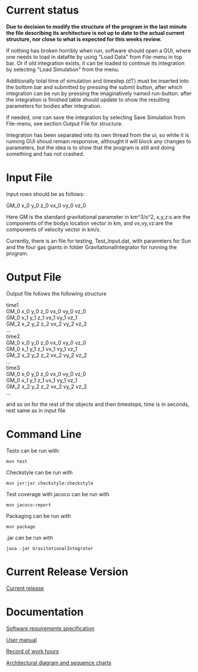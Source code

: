 Current status
==============
**Due to decision to modify the structure of the program in the last minute the file describing its architecture is not up to date to the actual current structure, nor close to what is expected for this weeks review.**

If nothing has broken horribly when run, software should open a GUI, where one needs to load in datafile by using "Load Data" from File-menu in top bar. Or if old integration exists, it can be loaded to continue its integration by selecting "Load Simulation" from the menu.

Additionally total time of simulation and timestep (dT) must be inserted into the bottom bar and submitted by pressing the submit button, after which integration can be run by pressing the imaginatively named run-button. after the integration is finished table should update to show the resulting parameters for bodies after integration.

If needed, one can save the integration by selecting Save Simulation from File-menu, see section Output File for structure.

Integration has been separated into its own thread from the ui, so while it is running GUI shoud remain responsive, althought it will block any changes to parameters, but the idea is to show that the program is still  and doing something and has not crashed.

Input File
==========
Input rows should be as follows:

GM_0 x_0 y_0 z_0 vx_0 vy_0 vz_0
 
Here GM is the standard gravitational parameter in km^3/s^2, x,y,z:s are the components of the bodys location vector in km, and vx,vy,vz:are the components of velocity vector in km/s.

Currently, there is an file for testing, Test_Input.dat, with parameters for Sun and the four gas giants in folder GravitationalIntegrator for running the program.

Output File
===========
Output file follows the following structure

time1<br/>
GM_0 x_0 y_0 z_0 vx_0 vy_0 vz_0<br/>
GM_0 x_1 y_1 z_1 vx_1 vy_1 vz_1<br/>
GM_2 x_2 y_2 z_2 vx_2 vy_2 vz_2<br/>
...<br/>
time2<br/>
GM_0 x_0 y_0 z_0 vx_0 vy_0 vz_0<br/>
GM_0 x_1 y_1 z_1 vx_1 vy_1 vz_1<br/>
GM_2 x_2 y_2 z_2 vx_2 vy_2 vz_2<br/>
...<br/>
time3<br/>
GM_0 x_0 y_0 z_0 vx_0 vy_0 vz_0<br/>
GM_0 x_1 y_1 z_1 vx_1 vy_1 vz_1<br/>
GM_2 x_2 y_2 z_2 vx_2 vy_2 vz_2<br/>
...

and so on for the rest of the objects and then timesteps, time is in seconds, rest same as in input file
 
Command Line
============
Tests can be run with: 
```
mvn test
```

Checkstyle can be run with
```
mvn jxr:jxr checkstyle:checkstyle
```

Test coverage with jacoco can be run with
```
mvn jacoco:report
```

Packaging can be run with 
```
mvn package
```

.jar can be run with
```
java -jar GravitationalIntegrator
```

Current Release Version
=======================
[Current release](https://github.com/MLumme/Ohjelmistotekniikka/releases/tag/Week6)

Documentation
=============
[Software requirements specification](../master/Course_Project/Documentation/requirements_specification.md)

[User manual](../master/Course_Project/Documentation/manual.md)

[Record of work hours](../master/Course_Project/Documentation/record_of_work_hours.md)

[Architectural diagram and sequence charts](../master/Course_Project/Documentation/architecture.md)